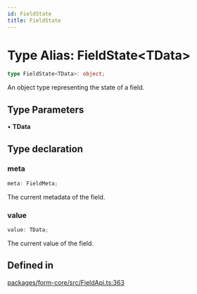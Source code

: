 ```yaml
---
id: FieldState
title: FieldState
---
```


# Type Alias: FieldState\<TData\>

```ts
type FieldState<TData>: object;
```

An object type representing the state of a field.

## Type Parameters

• **TData**

## Type declaration

### meta

```ts
meta: FieldMeta;
```

The current metadata of the field.

### value

```ts
value: TData;
```

The current value of the field.

## Defined in

[packages/form-core/src/FieldApi.ts:363](https://github.com/TanStack/form/blob/ab5a89b11f2af9f11c720387ff2da9e9d2b82764/packages/form-core/src/FieldApi.ts#L363)
